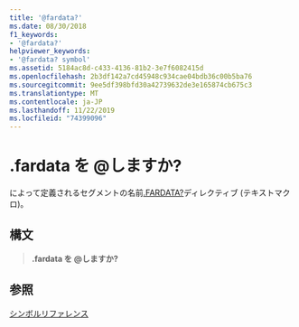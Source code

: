 ```yaml
---
title: '@fardata?'
ms.date: 08/30/2018
f1_keywords:
- '@fardata?'
helpviewer_keywords:
- '@fardata? symbol'
ms.assetid: 5184ac8d-c433-4136-81b2-3e7f6082415d
ms.openlocfilehash: 2b3df142a7cd45948c934cae04bdb36c00b5ba76
ms.sourcegitcommit: 9ee5df398bfd30a42739632de3e165874cb675c3
ms.translationtype: MT
ms.contentlocale: ja-JP
ms.lasthandoff: 11/22/2019
ms.locfileid: "74399096"
---
```

# <a name="fardata"></a>.fardata を \@しますか?

によって定義されるセグメントの名前[.FARDATA?](../../assembler/masm/dot-fardata-q.md)ディレクティブ (テキストマクロ)。

## <a name="syntax"></a>構文

> **.fardata を \@しますか?**

## <a name="see-also"></a>参照

[シンボルリファレンス](symbols-reference.md)

